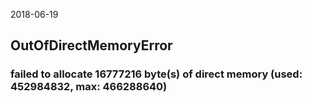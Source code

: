 2018-06-19

## OutOfDirectMemoryError

### failed to allocate 16777216 byte(s) of direct memory (used: 452984832, max: 466288640)